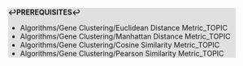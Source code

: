 <div style="margin:2em; background-color: #e0e0e0;">

<strong>↩PREREQUISITES↩</strong>

 * Algorithms/Gene Clustering/Euclidean Distance Metric_TOPIC
 * Algorithms/Gene Clustering/Manhattan Distance Metric_TOPIC
 * Algorithms/Gene Clustering/Cosine Similarity Metric_TOPIC
 * Algorithms/Gene Clustering/Pearson Similarity Metric_TOPIC

</div>

